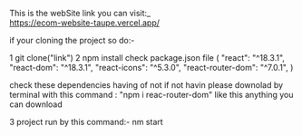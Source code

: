This is the webSite link you can visit:_  
https://ecom-website-taupe.vercel.app/

if your cloning the project so do:-

1 git clone("link") 
2 npm install 
  check package.json file (  "react": "^18.3.1",
                              "react-dom": "^18.3.1",
                              "react-icons": "^5.3.0",
                              "react-router-dom": "^7.0.1", ) 
                              
  check these dependencies having of not if not havin please downolad by terminal  with this command : "npm i reac-router-dom"  like this anything you can download

  3 project run by this command:- nm start
